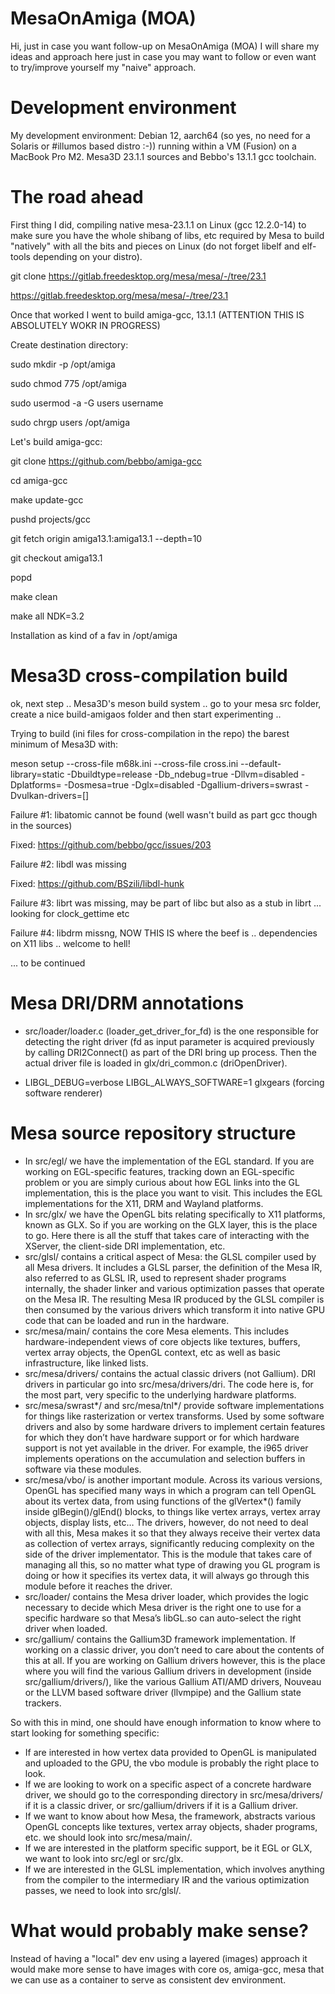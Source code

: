 # MesaOnAmiga (MOA)

Hi, just in case you want follow-up on MesaOnAmiga (MOA) I will share my ideas and approach here just in case you may want to follow or even want to try/improve yourself my "naive" approach.

# Development environment 

My development environment: Debian 12, aarch64 (so yes, no need for a Solaris or #illumos based distro :-))  running within a VM (Fusion) on a MacBook Pro M2. Mesa3D 23.1.1 sources and Bebbo's 13.1.1 gcc toolchain.

# The road ahead

First thing I did,  compiling native mesa-23.1.1 on Linux (gcc 12.2.0-14) to make sure you have the whole shibang of libs, etc required by Mesa to build "natively" with all the bits and pieces on Linux (do not forget libelf and elf-tools depending on your distro).

git clone https://gitlab.freedesktop.org/mesa/mesa/-/tree/23.1

https://gitlab.freedesktop.org/mesa/mesa/-/tree/23.1




Once that worked I went to build amiga-gcc, 13.1.1 (ATTENTION THIS IS ABSOLUTELY WOKR IN PROGRESS)

Create destination directory:

sudo mkdir -p /opt/amiga

sudo chmod 775 /opt/amiga

sudo usermod -a -G users username

sudo chrgp users /opt/amiga


Let's build amiga-gcc:


git clone https://github.com/bebbo/amiga-gcc

cd amiga-gcc

make update-gcc

pushd projects/gcc

git fetch origin amiga13.1:amiga13.1 --depth=10

git checkout amiga13.1

popd

make clean

make all NDK=3.2

Installation as kind of a fav in /opt/amiga

# Mesa3D cross-compilation build

ok, next step .. Mesa3D's meson build system .. go to your mesa src folder, create a nice build-amigaos folder and then start experimenting ..

Trying to build (ini files for cross-compilation in the repo) the barest minimum of Mesa3D with:

meson setup --cross-file m68k.ini --cross-file cross.ini --default-library=static -Dbuildtype=release -Db_ndebug=true -Dllvm=disabled -Dplatforms= -Dosmesa=true -Dglx=disabled -Dgallium-drivers=swrast -Dvulkan-drivers=[]

Failure #1: libatomic cannot be found (well wasn't build as part gcc though in the sources)

Fixed: https://github.com/bebbo/gcc/issues/203

Failure #2: libdl was missing

Fixed: https://github.com/BSzili/libdl-hunk

Failure #3: librt was missing, may be part of libc but also as a stub in librt ... looking for clock_gettime etc

Failure #4: libdrm missng, NOW THIS IS where the beef is .. dependencies on X11 libs .. welcome to hell!

... to be continued

# Mesa DRI/DRM annotations

- src/loader/loader.c (loader_get_driver_for_fd) is the one responsible for detecting the right driver (fd as input parameter is acquired previously by calling DRI2Connect() as part of the DRI bring up process. Then the actual driver file is loaded in glx/dri_common.c (driOpenDriver).

- LIBGL_DEBUG=verbose LIBGL_ALWAYS_SOFTWARE=1 glxgears (forcing software renderer)

# Mesa source repository structure

- In src/egl/ we have the implementation of the EGL standard. If you are working on EGL-specific features, tracking down an EGL-specific problem or you are simply curious about how EGL links into the GL implementation, this is the place you want to visit. This includes the EGL implementations for the X11, DRM and Wayland platforms. 
- In src/glx/ we have the OpenGL bits relating specifically to X11 platforms, known as GLX. So if you are working on the GLX layer, this is the place to go. Here there is all the stuff that takes care of interacting with the XServer, the client-side DRI implementation, etc. 
- src/glsl/ contains a critical aspect of Mesa: the GLSL compiler used by all Mesa drivers. It includes a GLSL parser, the definition of the Mesa IR, also referred to as GLSL IR, used to represent shader programs internally, the shader linker and various optimization passes that operate on the Mesa IR. The resulting Mesa IR produced by the GLSL compiler is then consumed by the various drivers which transform it into native GPU code that can be loaded and run in the hardware.
- src/mesa/main/ contains the core Mesa elements. This includes hardware-independent views of core objects like textures, buffers, vertex array objects, the OpenGL context, etc as well as basic infrastructure, like linked lists.
- src/mesa/drivers/ contains the actual classic drivers (not Gallium). DRI drivers in particular go into src/mesa/drivers/dri. The code here is, for the most part, very specific to the underlying hardware platforms.
- src/mesa/swrast*/ and src/mesa/tnl*/ provide software implementations for things like rasterization or vertex transforms. Used by some software drivers and also by some hardware drivers to implement certain features for which they don’t have hardware support or for which hardware support is not yet available in the driver. For example, the i965 driver implements operations on the accumulation and selection buffers in software via these modules.
- src/mesa/vbo/ is another important module. Across its various versions, OpenGL has specified many ways in which a program can tell OpenGL about its vertex data, from using functions of the glVertex*() family inside glBegin()/glEnd() blocks, to things like vertex arrays, vertex array objects, display lists, etc… The drivers, however, do not need to deal with all this, Mesa makes it so that they always receive their vertex data as collection of vertex arrays, significantly reducing complexity on the side of the driver implementator. This is the module that takes care of managing all this, so no matter what type of drawing you GL program is doing or how it specifies its vertex data, it will always go through this module before it reaches the driver.
- src/loader/ contains the Mesa driver loader, which provides the logic necessary to decide which Mesa driver is the right one to use for a specific hardware so that Mesa’s libGL.so can auto-select the right driver when loaded.
- src/gallium/ contains the Gallium3D framework implementation. If working on a classic driver, you don’t need to care about the contents of this at all. If you are working on Gallium drivers however, this is the place where you will find the various Gallium drivers in development (inside src/gallium/drivers/), like the various Gallium ATI/AMD drivers, Nouveau or the LLVM based software driver (llvmpipe) and the Gallium state trackers.

So with this in mind, one should have enough information to know where to start looking for something specific:
 - If are interested in how vertex data provided to OpenGL is manipulated and uploaded to the GPU, the vbo module is probably the right place to look.
 - If we are looking to work on a specific aspect of a concrete hardware driver, we should go to the corresponding directory in src/mesa/drivers/ if it is a classic driver, or src/gallium/drivers if it is a Gallium driver.
 - If we want to know about how Mesa, the framework, abstracts various OpenGL concepts like textures, vertex array objects, shader programs, etc. we should look into src/mesa/main/.
 - If we are interested in the platform specific support, be it EGL or GLX, we want to look into src/egl or src/glx.
 - If we are interested in the GLSL implementation, which involves anything from the compiler to the intermediary IR and the various optimization passes, we need to look into src/glsl/.

# What would probably make sense?

Instead of having a "local" dev env using a layered (images) approach it would make more sense to have images with core os, amiga-gcc, mesa that we can use as a container to serve as consistent dev environment. 
